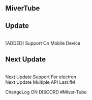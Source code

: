 ## MiverTube ##
## Update ##
<br> [ADDED] Support On Mobile Device
## Next Update ##
<br>Next Update Support For electron</br>
 Next Update Multiple API Last.fM

ChangeLog ON DISCORD #Miver-Tube
